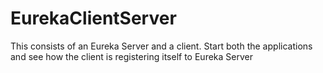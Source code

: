 # EurekaClientServer
This consists of an Eureka Server and a client.
Start both the applications and see how the client is registering itself to Eureka Server
